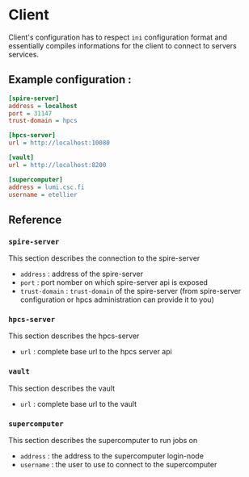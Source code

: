 # Client

Client's configuration has to respect `ini` configuration format and essentially compiles informations for the client to connect to servers services.

## Example configuration :

```ini
[spire-server]
address = localhost
port = 31147
trust-domain = hpcs

[hpcs-server]
url = http://localhost:10080

[vault]
url = http://localhost:8200

[supercomputer]
address = lumi.csc.fi
username = etellier
```

## Reference

### `spire-server`

This section describes the connection to the spire-server
- `address` : address of the spire-server
- `port` : port nomber on which spire-server api is exposed
- `trust-domain` : `trust-domain` of the spire-server (from spire-server configuration or hpcs administration can provide it to you)

### `hpcs-server`

This section describes the hpcs-server
- `url` : complete base url to the hpcs server api

### `vault`

This section describes the vault
- `url` : complete base url to the vault


### `supercomputer`

This section describes the supercomputer to run jobs on
- `address` : the address to the supercomputer login-node
- `username` : the user to use to connect to the supercomputer
